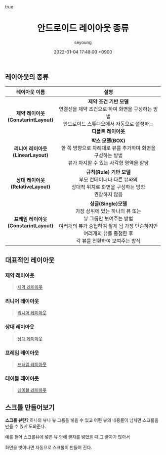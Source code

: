 ﻿---
title: "안드로이드 레이아웃 종류 "
author: seyoung
date: '2022-01-04 17:48:00 +0900'
categories: Android Layout 
tags: [android,layout]
math: true
mermaid: true
---


##  레이아웃의 종류 


|레이아웃 이름| 설명 |
|:--:|:--:|
|**제약 레이아웃<br> (ConstarintLayout)**  |**제약 조건 기반 모델**<br> 연결선을 제약 조건으로 하여 화면을 구성하는 방법<br>안드로이드 스튜디오에서 자동으로 설정하는<br> **디폴트 레이아웃**  |
|**리니어 레이아웃<br> (LinearLayout)**  |**박스 모델(BOX)**<br> 한 쪽 방향으로 차례대로 뷰를 추가하며 화면을<br> 구성하는 방법<br> 뷰가 차지할 수 있는 사각형 영역을 할당 |
|**상대 레이아웃<br> (RelativeLayout)**  |**규칙(Rule) 기반 모델**<br>부모 컨테이너나 다른 뷰와의 <br>상대적 위치로 화면을 구성하는 방법<br> 권장하지 않음   |
|**프레임 레이아웃 <br> (ConstarintLayout)**  |**싱글(Single)모델**<br> 가장 상위에 있는 하나의 뷰 또는 <br>뷰 그룹만 보여주는 방법<br>여러개의 뷰가 중첩하여 쌓게 됨 가장 단순하지만 <br> 여러개의 뷰를 중첩한 후 <br>각 뷰를 전환하여 보여주는 방식 |


## 대표적인 레이아웃 

### 제약 레이아웃 
> <a  href="https://sey2.github.io/posts/Constraint-Layout/">제약 레이아웃 </a>

### 리니어 레이아웃 

> <a  href="https://sey2.github.io/posts/Android_day_1/">리니어 레이아웃  </a>

### 상대 레이아웃 
> <a  href="https://sey2.github.io/posts/RelativeLayout/">상대 레이아웃 </a>


### 프레임 레이아웃 

> <a  href="https://sey2.github.io/posts/FrameLayout/">프레임 레이아웃 </a>

### 테이블 레이아웃

> <a  href="https://sey2.github.io/posts/TabeleLayout/">테이블 레이아웃 </a>


## 스크롤 만들어보기

**스크롤 뷰란?** 
 하나의 뷰나 뷰 그룹을 넣을 수 있고 어떤 뷰의 내용물이 넘치면 스크롤을
 만들 수 있게 도와준다.

예를 들어 스크롤뷰에 넣은 뷰 안에 글자를 넣었을 때 그 글자가 많아서 

화면을 벗어나면 자동으로 스크롤이 만들어 진다. 